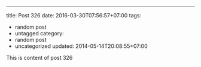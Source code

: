 ---
title: Post 326
date: 2016-03-30T07:56:57+07:00
tags:
  - random post
  - untagged
category:
  - random post
  - uncategorized
updated: 2014-05-14T20:08:55+07:00

This is content of post 326
